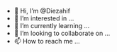 - 👋 Hi, I’m @Diezahif
- 👀 I’m interested in ...
- 🌱 I’m currently learning ...
- 💞️ I’m looking to collaborate on ...
- 📫 How to reach me ...

<!---
Diezahif/Diezahif is a ✨ special ✨ repository because its `README.md` (this file) appears on your GitHub profile.
You can click the Preview link to take a look at your changes.
--->
